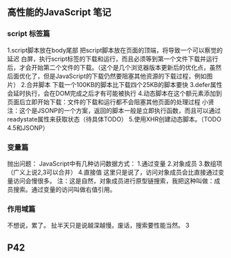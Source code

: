
## 高性能的JavaScript 笔记
### script 标签篇
1.script脚本放在body尾部
把script脚本放在页面的顶端，将导致一个可以察觉的延迟
白屏，执行script标签的下载和运行，而且必须等到第一个文件下载并运行后，才会开始第二个文件的下载。（这个是几个浏览器版本更新后的优化点，虽然后面优化了，但是JavaScript的下载仍然要阻塞其他资源的下载过程，例如图片）
2.合并脚本
下载一个100KB的脚本比下载四个25KB的脚本要快
3.defer属性会延时执行，会在DOM完成之后才有可能被执行
4.动态脚本在这个额元素添加到页面后立即开始下载：文件的下载和运行都不会阻塞其他页面的处理过程
小贤注：这个是JSONP的一个方案，返回的脚本一般是立即执行函数，而且可以通过readystate属性来获取状态（待具体TODO）
5.使用XHR创建动态脚本。（TODO 4.5和JSONP）


### 变量篇
抛出问题：
JavaScript中有几种访问数据方式：
1.通过变量
2.对象成员
3.数组项（广义上说2,3可以合并）
4.直接值
这里只是说了，访问对象成员会比直接通过变量访问会慢很多。
注：这是自然，对象成员进行原型链搜索，我把这种叫做：成员搜索。通过变量的访问叫做右值引用。

### 作用域篇
不想说，累了。
扯半天只是说越深越慢。废话，搜索要性能当然。
3
## P42